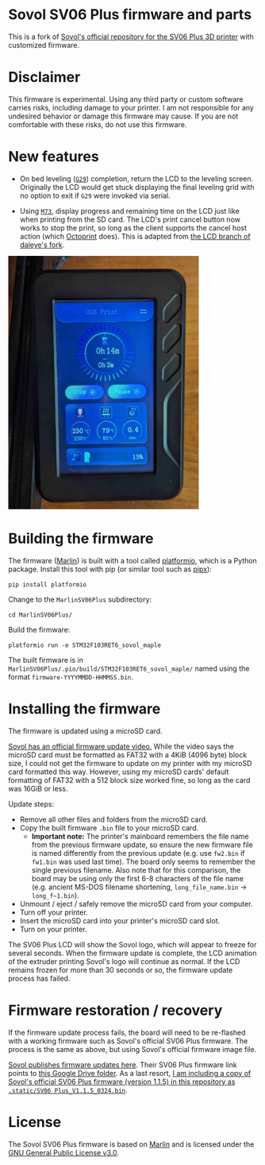 # Sovol SV06 Plus firmware and parts

This is a fork of
[Sovol's official repository for the SV06 Plus 3D printer][sovol-sv06-plus-repo]
with customized firmware.

# Disclaimer

This firmware is experimental. Using any third party or custom software carries
risks, including damage to your printer. I am not responsible for any undesired
behavior or damage this firmware may cause. If you are not comfortable with
these risks, do not use this firmware.

# New features

* On bed leveling ([`G29`][G29]) completion, return the LCD to the leveling
  screen. Originally the LCD would get stuck displaying the final leveling grid
  with no option to exit if `G29` were invoked via serial.

* Using [`M73`][M73], display progress and remaining time on the LCD just like
  when printing from the SD card. The LCD's print cancel button now works to
  stop the print, so long as the client supports the cancel host action (which
  [Octoprint][octoprint] does). This is adapted from
  [the LCD branch of daleye's fork][daleye-fork-lcd-branch].

![Photo of Sovol SV06 Plus LCD showing progress during USB print][lcd-usb-print-photo]

# Building the firmware

The firmware ([Marlin][marlin]) is built with a tool called
[platformio][platformio], which is a Python package. Install this tool with pip
(or similar tool such as [pipx][pipx]):

```console
pip install platformio
```

Change to the `MarlinSV06Plus` subdirectory:

```console
cd MarlinSV06Plus/
```

Build the firmware:

```console
platformio run -e STM32F103RET6_sovol_maple
```

The built firmware is in `MarlinSV06Plus/.pio/build/STM32F103RET6_sovol_maple/`
named using the format `firmware-YYYYMMDD-HHMMSS.bin`.

# Installing the firmware

The firmware is updated using a microSD card.

[Sovol has an official firmware update video.][sovol-sv06-plus-firmware-update-video]
While the video says the microSD card must be formatted as FAT32 with a 4KiB
(4096 byte) block size, I could not get the firmware to update on my printer
with my microSD card formatted this way. However, using my microSD cards'
default formatting of FAT32 with a 512 block size worked fine, so long as the
card was 16GiB or less.

Update steps:

* Remove all other files and folders from the microSD card.
* Copy the built firmware `.bin` file to your microSD card.
  * **Important note:** The printer's mainboard remembers the file name from the
    previous firmware update, so ensure the new firmware file is named
    differently from the previous update (e.g. use `fw2.bin` if `fw1.bin` was
    used last time). The board only seems to remember the single previous
    filename. Also note that for this comparison, the board may be using only
    the first 6-8 characters of the file name (e.g. ancient MS-DOS filename
    shortening, `long_file_name.bin` -> `long_f~1.bin`).
* Unmount / eject / safely remove the microSD card from your computer.
* Turn off your printer.
* Insert the microSD card into your printer's microSD card slot.
* Turn on your printer.

The SV06 Plus LCD will show the Sovol logo, which will appear to freeze for
several seconds. When the firmware update is complete, the LCD animation of the
extruder printing Sovol's logo will continue as normal. If the LCD remains
frozen for more than 30 seconds or so, the firmware update process has failed.

# Firmware restoration / recovery

If the firmware update process fails, the board will need to be re-flashed with
a working firmware such as Sovol's official SV06 Plus firmware. The process is
the same as above, but using Sovol's official firmware image file.

[Sovol publishes firmware updates here][sovol-download-page]. Their SV06 Plus
firmware link points to [this Google Drive folder][sovol-sv06-plus-gdrive]. As a
last resort,
[I am including a copy of Sovol's official SV06 Plus firmware (version 1.1.5) in this repository as `.static/SV06 Plus_V1.1.5_0324.bin`][local-firmware-copy].

# License

The Sovol SV06 Plus firmware is based on [Marlin][marlin] and is licensed under
the [GNU General Public License v3.0][firmware-license].


[G29]: https://marlinfw.org/docs/gcode/G029-abl-bilinear.html
[M73]: https://marlinfw.org/docs/gcode/M073.html
[daleye-fork-lcd-branch]: https://github.com/daleye/SV06-PLUS/compare/42f16c0fdb5e7de022d615e0a665aed042e0be49...b5ec92a7a4487f183714fc544ca0ef5fd8cb180a
[firmware-license]: /MarlinSV06Plus/LICENSE
[lcd-usb-print-photo]: /.static/lcd-usb-print-photo.jpg
[local-firmware-copy]: /.static/SV06%20Plus_V1.1.5_0324.bin
[marlin]: https://marlinfw.org/
[octoprint]: https://octoprint.org/
[pipx]: https://github.com/pypa/pipx
[platformio]: https://platformio.org/
[sovol-download-page]: https://www.sovol3d.com/pages/download
[sovol-sv06-plus-firmware-update-video]: https://www.youtube.com/watch?v=b2jUo1KnxZw
[sovol-sv06-plus-gdrive]: https://drive.google.com/drive/folders/1sJL5uCxHxQVBfpwitEse-BqS4v_j-ktz
[sovol-sv06-plus-repo]: https://github.com/Sovol3d/SV06-PLUS
